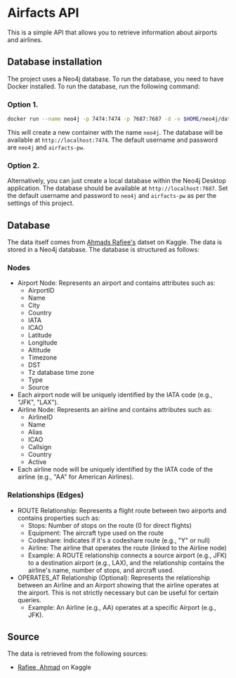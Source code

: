 # Airfacts API
This is a simple API that allows you to retrieve information about airports and airlines.

## Database installation
The project uses a Neo4j database. To run the database, you need to have Docker installed. To run the database, run the following command:

### Option 1. 
```bash
docker run --name neo4j -p 7474:7474 -p 7687:7687 -d -v $HOME/neo4j/data:/data -v $HOME/neo4j/logs:/logs -v $HOME/neo4j/import:/var/lib/neo4j/import -v $HOME/neo4j/plugins:/plugins --env NEO4J_AUTH=neo4j/airfacts neo4j:4.2
```

This will create a new container with the name `neo4j`. The database will be available at `http://localhost:7474`. The default username and password are `neo4j` and `airfacts-pw`.

### Option 2.
Alternatively, you can just create a local database within the Neo4j Desktop application. The database should be available at `http://localhost:7687`. Set the default username and password to `neo4j` and `airfacts-pw` as per the settings of this project.

## Database
The data itself comes from [Ahmads Rafiee's](https://www.kaggle.com/datasets/ahmadrafiee/airports-airlines-planes-and-routes-update-2024/data) datset on Kaggle. The data is stored in a Neo4j database. The database is structured as follows:

### Nodes
- Airport Node: Represents an airport and contains attributes such as:
    - AirportID
    - Name
    - City
    - Country
    - IATA
    - ICAO
    - Latitude
    - Longitude
    - Altitude
    - Timezone
    - DST
    - Tz database time zone
    - Type
    - Source
- Each airport node will be uniquely identified by the IATA code (e.g., "JFK", "LAX").
- Airline Node: Represents an airline and contains attributes such as:
    - AirlineID
    - Name
    - Alias
    - ICAO
    - Callsign
    - Country
    - Active
- Each airline node will be uniquely identified by the IATA code of the airline (e.g., "AA" for American Airlines).
### Relationships (Edges)
- ROUTE Relationship: Represents a flight route between two airports and contains properties such as:
    - Stops: Number of stops on the route (0 for direct flights)
    - Equipment: The aircraft type used on the route
    - Codeshare: Indicates if it's a codeshare route (e.g., "Y" or null)
    - Airline: The airline that operates the route (linked to the Airline node)
    - Example: A ROUTE relationship connects a source airport (e.g., JFK) to a destination airport (e.g., LAX), and the relationship contains the airline's name, number of stops, and aircraft used.
- OPERATES_AT Relationship (Optional): Represents the relationship between an Airline and an Airport showing that the airline operates at the airport. This is not strictly necessary but can be useful for certain queries.
    - Example: An Airline (e.g., AA) operates at a specific Airport (e.g., JFK).



## Source
The data is retrieved from the following sources:
- [Rafiee, Ahmad](https://www.kaggle.com/datasets/ahmadrafiee/airports-airlines-planes-and-routes-update-2024/data) on Kaggle
